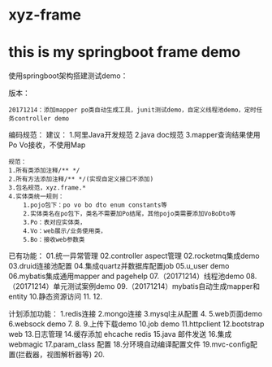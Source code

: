 # xyz-frame
# this is my springboot frame demo

使用springboot架构搭建测试demo：

版本：

	20171214：添加mapper po类自动生成工具，junit测试demo，自定义线程池demo，定时任务controller demo
	
编码规范：
	建议：
	1.阿里Java开发规范
	2.java doc规范
	3.mapper查询结果使用Po Vo接收，不使用Map
	
	规范：
	1.所有类添加注释/** */
	2.所有方法添加注释/** */(实现自定义接口不添加)
	3.包名规范，xyz.frame.*
	4.实体类统一规则：
		1.pojo包下：po vo bo dto enum constants等
		2.实体类名在po包下，类名不需要加Po结尾，其他pojo类需要添加VoBoDto等
		3.Po：表对应实体类，
		4.Vo：web展示/业务使用类，
		5.Bo：接收web参数类

已有功能：
01.统一异常管理
02.controller aspect管理
02.rocketmq集成demo
03.druid连接池配置
04.集成quartz并数据库配置job
05.u_user demo
06.mybatis集成通用mapper and pagehelp
07.（20171214）线程池demo
08.（20171214）单元测试案例demo
09.（20171214）mybatis自动生成mapper和entity
10.静态资源访问
11.
12.

计划添加功能：
1.redis连接
2.mongo连接
3.mysql主从配置
4.
5.web页面demo
6.websock demo
7.
8.
9.上传下载demo
10.job demo
11.httpclient
12.bootstrap web
13.日志管理
14.缓存添加 ehcache redis
15.java 邮件发送
16.集成webmagic
17.param_class 配置
18.分环境自动编译配置文件
19.mvc-config配置(拦截器，视图解析器等)
20.